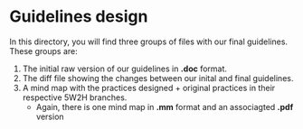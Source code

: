 # Guidelines design

In this directory, you will find three groups of files with our final guidelines.
These groups are:

1. The initial raw version of our guidelines in **.doc** format. 
2. The diff file showing the changes between our inital and final guidelines. 
3. A mind map with the practices designed + original practices in their respective 5W2H branches.
    - Again, there is one mind map in **.mm** format and an associagted **.pdf** version